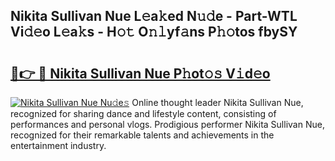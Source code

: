 ## Nikita Sullivan Nue L𝚎a𝚔ed N𝚞𝚍e - Part-WTL Vi𝚍𝚎o L𝚎a𝚔s - H𝚘𝚝 O𝚗𝚕yf𝚊ns P𝚑𝚘tos fbySY

# <h2><a href="http://kf3i8w.oniu.top/?m=Nikita+Sullivan+Nue">🔗👉 🔴 Nikita Sullivan Nue P𝚑ot𝚘𝚜 V𝚒d𝚎o</a></h2>

[![Nikita Sullivan Nue Nu𝚍e𝚜](https://i.imgur.com/0qMVB7G.gif)](http://kf3i8w.oniu.top/?m=Nikita+Sullivan+Nue)
Online thought leader Nikita Sullivan Nue, recognized for sharing dance and lifestyle content, consisting of performances and personal vlogs. Prodigious performer Nikita Sullivan Nue, recognized for their remarkable talents and achievements in the entertainment industry.  

